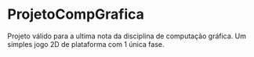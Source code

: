 # ProjetoCompGrafica
Projeto válido para a ultima nota da disciplina de computação gráfica. Um simples jogo 2D de plataforma com 1 única fase.
